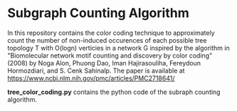 # Subgraph Counting Algorithm

In this repository contains the color coding technique to approximately count the number of non-induced occurences of each possible tree topology T with O(logn) verticies in a network G inspired by the algorithm in "Biomolecular network motif counting and discovery by color coding" (2008) by Noga Alon, Phuong Dao, Iman Hajirasouliha, Fereydoun Hormozdiari, and S. Cenk Sahinalp. The paper is available at https://www.ncbi.nlm.nih.gov/pmc/articles/PMC2718641/

**tree_color_coding.py** contains the python code of the subraph counting algorithm.
